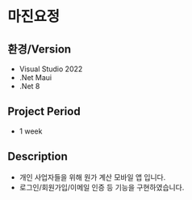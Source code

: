 # 마진요정
## 환경/Version
 - Visual Studio 2022
 - .Net Maui
 - .Net 8

## Project Period
- 1 week

## Description
- 개인 사업자들을 위해 원가 계산 모바일 앱 입니다.
- 로그인/회원가입/이메일 인증 등 기능을 구현하였습니다.
  
